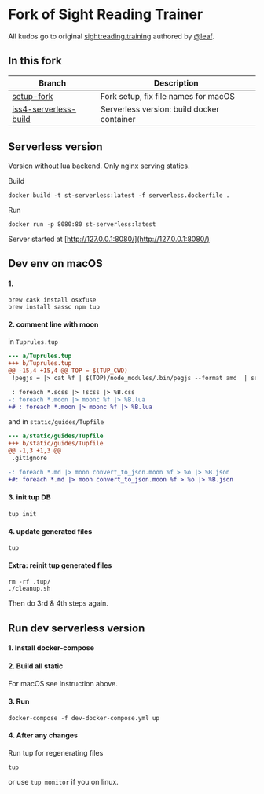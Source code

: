 # Fork of Sight Reading Trainer

All kudos go to original
[sightreading.training](https://github.com/leafo/sightreading.training) authored by [@leaf](https://github.com/leafo).

## In this fork

Branch | Description
------ | -----------
[setup-fork](https://github.com/maizy/sightreading.training/tree/setup-fork) | Fork setup, fix file names for macOS
[iss4-serverless-build](https://github.com/maizy/sightreading.training/tree/iss4-serverless-build) | Serverless version: build docker container

## Serverless version

Version without lua backend. Only nginx serving statics.

Build

```
docker build -t st-serverless:latest -f serverless.dockerfile .
```

Run

```
docker run -p 8080:80 st-serverless:latest
```

Server started at [http://127.0.0.1:8080/](http://127.0.0.1:8080/)

## Dev env on macOS

#### 1\.

```
brew cask install osxfuse
brew install sassc npm tup
```

#### 2\. comment line with moon

in `Tuprules.tup`

```diff
--- a/Tuprules.tup
+++ b/Tuprules.tup
@@ -15,4 +15,4 @@ TOP = $(TUP_CWD)
 !pegjs = |> cat %f | $(TOP)/node_modules/.bin/pegjs --format amd  | sed -e 's/^define(/define("st\/%O", /' > %o  |>

 : foreach *.scss |> !scss |> %B.css
-: foreach *.moon |> moonc %f |> %B.lua
+# : foreach *.moon |> moonc %f |> %B.lua
```

and in `static/guides/Tupfile`

```diff
--- a/static/guides/Tupfile
+++ b/static/guides/Tupfile
@@ -1,3 +1,3 @@
 .gitignore

-: foreach *.md |> moon convert_to_json.moon %f > %o |> %B.json
+#: foreach *.md |> moon convert_to_json.moon %f > %o |> %B.json
```


#### 3\. init tup DB

```
tup init
```

#### 4\. update generated files

```
tup
```

#### Extra: reinit tup generated files

```
rm -rf .tup/
./cleanup.sh
```

Then do 3rd & 4th steps again.

## Run dev serverless version

#### 1\. Install docker-compose

#### 2\. Build all static

For macOS see instruction above.

#### 3\. Run

```
docker-compose -f dev-docker-compose.yml up
```

#### 4\. After any changes

Run tup for regenerating files

```
tup
```

or use `tup monitor` if you on linux.

